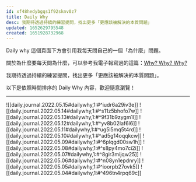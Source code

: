 ```yaml
---
id: xf48hedybgqs1f92sknv0z7
title: Daily Why
desc: 我期待透過持續的練習提問，找出更多「更應該被解決的本質問題」
updated: 1652629795548
created: 1651928732968
---
```


Daily why 這個頁面下方會引用我每天問自己的一個「為什麼」問題。

關於為什麼要每天問為什麼，可以參考我電子報寫過的這篇：[Why? Why? Why?](https://pinchlime.substack.com/p/why-why-why?s=w)

我期待透過持續的練習提問，找出更多「更應該被解決的本質問題」。

以下是依照時間排序的 Daily Why 內容，歡迎隨意瀏覽！

---

![[daily.journal.2022.05.15#dailywhy,1:#^iudr6a29iv3e]]
![[daily.journal.2022.05.14#dailywhy,1:#^s11z5bhofo7w]]
![[daily.journal.2022.05.13#dailywhy,1:#^9f31b9zygm1l]]
![[daily.journal.2022.05.12#dailywhy,1:#^yv8b02laf6l6]]
![[daily.journal.2022.05.11#dailywhy,1:#^ug5l5mq5t4rd]]
![[daily.journal.2022.05.10#dailywhy,1:#^ad5g14oqqkcw]]
![[daily.journal.2022.05.09#dailywhy,1:#^6plqgd00sw1h]]
![[daily.journal.2022.05.08#dailywhy,1:#^s8py4mo7ci2i]]
![[daily.journal.2022.05.07#dailywhy,1:#^8gir3mijqw25]]
![[daily.journal.2022.05.06#dailywhy,1:#^n08yn1epdnry]]
![[daily.journal.2022.05.05#dailywhy,1:#^ioorpb27ovk5]]
![[daily.journal.2022.05.04#dailywhy,1:#^496tn4rpq69c]]
